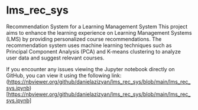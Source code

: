 # lms_rec_sys
Recommendation System for a Learning Management System
This project aims to enhance the learning experience on Learning Management Systems (LMS) by providing personalized course recommendations. The recommendation system uses machine learning techniques such as Principal Component Analysis (PCA) and K-means clustering to analyze user data and suggest relevant courses.

If you encounter any issues viewing the Jupyter notebook directly on GitHub, you can view it using the following link: (https://nbviewer.org/github/danielazizyan/lms_rec_sys/blob/main/lms_rec_sys.ipynb)[https://nbviewer.org/github/danielazizyan/lms_rec_sys/blob/main/lms_rec_sys.ipynb]
